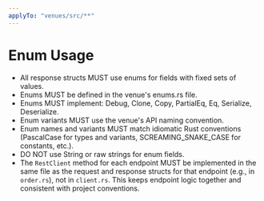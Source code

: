 ```yaml
---
applyTo: "venues/src/**"
---
```


# Enum Usage

- All response structs MUST use enums for fields with fixed sets of values.
- Enums MUST be defined in the venue's enums.rs file.
- Enums MUST implement: Debug, Clone, Copy, PartialEq, Eq, Serialize, Deserialize.
- Enum variants MUST use the venue's API naming convention.
- Enum names and variants MUST match idiomatic Rust conventions (PascalCase for types and variants, SCREAMING_SNAKE_CASE for constants, etc.).
- DO NOT use String or raw strings for enum fields.
- The `RestClient` method for each endpoint MUST be implemented in the same file as the request and response structs for that endpoint (e.g., in `order.rs`), not in `client.rs`. This keeps endpoint logic together and consistent with project conventions.
